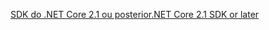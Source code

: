 [<span data-ttu-id="149ad-101">SDK do .NET Core 2.1 ou posterior</span><span class="sxs-lookup"><span data-stu-id="149ad-101">.NET Core 2.1 SDK or later</span></span>](https://dotnet.microsoft.com/download/dotnet-core)
